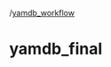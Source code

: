 /[yamdb_workflow](https://github.com/roman1916/yamdb_final/actions/workflows/yamdb_workflow.yaml/badge.svg)
# yamdb_final
